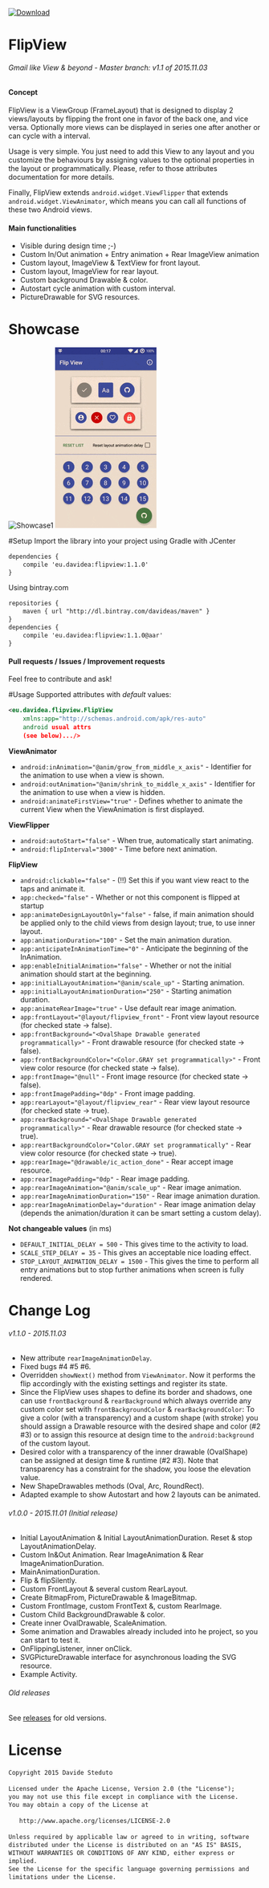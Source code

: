 [![Download](https://api.bintray.com/packages/davideas/maven/flipview/images/download.svg) ](https://bintray.com/davideas/maven/flipview/_latestVersion)

# FlipView

###### Gmail like View & beyond - Master branch: v1.1 of 2015.11.03

#### Concept
FlipView is a ViewGroup (FrameLayout) that is designed to display 2 views/layouts by flipping
the front one in favor of the back one, and vice versa. Optionally more views can be
displayed in series one after another or can cycle with a interval.

Usage is very simple. You just need to add this View to any layout and you customize the behaviours
by assigning values to the optional properties in the layout or programmatically.
Please, refer to those attributes documentation for more details.

Finally, FlipView extends `android.widget.ViewFlipper` that extends `android.widget.ViewAnimator`,
which means you can call all functions of these two Android views.

#### Main functionalities
- Visible during design time ;-)
- Custom In/Out animation + Entry animation + Rear ImageView animation
- Custom layout, ImageView & TextView for front layout.
- Custom layout, ImageView for rear layout.
- Custom background Drawable & color.
- Autostart cycle animation with custom interval.
- PictureDrawable for SVG resources.

# Showcase
![Showcase1](/showcase/showcase1.gif) ![Showcase2](/showcase/showcase2.gif)

#Setup
Import the library into your project using Gradle with JCenter
```
dependencies {
	compile 'eu.davidea:flipview:1.1.0'
}
```
Using bintray.com
```
repositories {
	maven { url "http://dl.bintray.com/davideas/maven" }
}
dependencies {
	compile 'eu.davidea:flipview:1.1.0@aar'
}
```
#### Pull requests / Issues / Improvement requests
Feel free to contribute and ask!

#Usage
Supported attributes with _default_ values:
``` xml
<eu.davidea.flipview.FlipView
	xmlns:app="http://schemas.android.com/apk/res-auto"
	android usual attrs
	(see below).../>
```
**ViewAnimator**
- `android:inAnimation="@anim/grow_from_middle_x_axis"` - Identifier for the animation to use when a view is shown.
- `android:outAnimation="@anim/shrink_to_middle_x_axis"` - Identifier for the animation to use when a view is hidden.
- `android:animateFirstView="true"` - Defines whether to animate the current View when the ViewAnimation is first displayed.

**ViewFlipper**
- `android:autoStart="false"` - When true, automatically start animating.
- `android:flipInterval="3000"` - Time before next animation.

**FlipView**
- `android:clickable="false"` - (!!) Set this if you want view react to the taps and animate it.
- `app:checked="false"` - Whether or not this component is flipped at startup
- `app:animateDesignLayoutOnly="false"` - false, if main animation should be applied only to the child views from design layout; true, to use inner layout.
- `app:animationDuration="100"` - Set the main animation duration.
- `app:anticipateInAnimationTime="0"` - Anticipate the beginning of the InAnimation.
- `app:enableInitialAnimation="false"` - Whether or not the initial animation should start at the beginning.
- `app:initialLayoutAnimation="@anim/scale_up"` - Starting animation.
- `app:initialLayoutAnimationDuration="250"` - Starting animation duration.
- `app:animateRearImage="true"` - Use default rear image animation.
- `app:frontLayout="@layout/flipview_front"` - Front view layout resource (for checked state -> false).
- `app:frontBackground="<OvalShape Drawable generated programmatically>"` - Front drawable resource (for checked state -> false).
- `app:frontBackgroundColor="<Color.GRAY set programmatically>"` - Front view color resource (for checked state -> false).
- `app:frontImage="@null"` - Front image resource (for checked state -> false).
- `app:frontImagePadding="0dp"` - Front image padding.
- `app:rearLayout="@layout/flipview_rear"` - Rear view layout resource (for checked state -> true).
- `app:rearBackground="<OvalShape Drawable generated programmatically>"` - Rear drawable resource (for checked state -> true).
- `app:reartBackgroundColor="Color.GRAY set programmatically"` - Rear view color resource (for checked state -> true).
- `app:rearImage="@drawable/ic_action_done"` - Rear accept image resource.
- `app:rearImagePadding="0dp"` - Rear image padding.
- `app:rearImageAnimation="@anim/scale_up"` - Rear image animation.
- `app:rearImageAnimationDuration="150"` - Rear image animation duration.
- `app:rearImageAnimationDelay="duration"` - Rear image animation delay (depends the animation/duration it can be smart setting a custom delay).

**Not changeable values** (in ms)
- `DEFAULT_INITIAL_DELAY = 500` - This gives time to the activity to load.
- `SCALE_STEP_DELAY = 35` - This gives an acceptable nice loading effect.
- `STOP_LAYOUT_ANIMATION_DELAY = 1500` - This gives the time to perform all entry animations but to stop further animations when screen is fully rendered.

# Change Log
###### v1.1.0 - 2015.11.03
- New attribute `rearImageAnimationDelay`.
- Fixed bugs #4 #5 #6.
- Overridden `showNext()` method from `ViewAnimator`. Now it performs the flip accordingly with the existing
  settings and register its state.
- Since the FlipView uses shapes to define its border and shadows, one can use `frontBackground` & `rearBackground`
  which always override any custom color set with `frontBackgroundColor` & `rearBackgroundColor`:
  To give a color (with a transparency) and a custom shape (with stroke) you should assign a Drawable resource with the
  desired shape and color (#2 #3) or to assign this resource at design time to the `android:background` of the custom layout.
- Desired color with a transparency of the inner drawable (OvalShape) can be assigned at design time & runtime (#2 #3).
  Note that transparency has a constraint for the shadow, you loose the elevation value.
- New ShapeDrawables methods (Oval, Arc, RoundRect).
- Adapted example to show Autostart and how 2 layouts can be animated.

###### v1.0.0 - 2015.11.01 (Initial release)
- Initial LayoutAnimation & Initial LayoutAnimationDuration.
  Reset & stop LayoutAnimationDelay.
- Custom In&Out Animation.
  Rear ImageAnimation & Rear ImageAnimationDuration.
- MainAnimationDuration.
- Flip & flipSilently.
- Custom FrontLayout & several custom RearLayout.
- Create BitmapFrom, PictureDrawable & ImageBitmap.
- Custom FrontImage, custom FrontText &, custom RearImage.
- Custom Child BackgroundDrawable & color.
- Create inner OvalDrawable, ScaleAnimation.
- Some animation and Drawables already included into he project, so you can start to test it.
- OnFlippingListener, inner onClick.
- SVGPictureDrawable interface for asynchronous loading the SVG resource.
- Example Activity.

###### Old releases
See [releases](https://github.com/davideas/FlipView/releases) for old versions.

# License

    Copyright 2015 Davide Steduto

    Licensed under the Apache License, Version 2.0 (the "License");
    you may not use this file except in compliance with the License.
    You may obtain a copy of the License at

       http://www.apache.org/licenses/LICENSE-2.0

    Unless required by applicable law or agreed to in writing, software
    distributed under the License is distributed on an "AS IS" BASIS,
    WITHOUT WARRANTIES OR CONDITIONS OF ANY KIND, either express or implied.
    See the License for the specific language governing permissions and
    limitations under the License.
